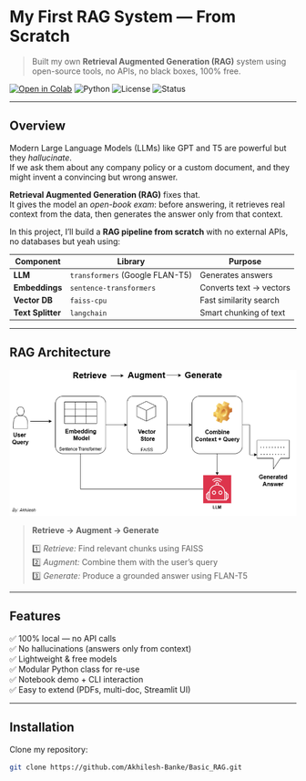 #  My First RAG System — From Scratch
> Built my own **Retrieval Augmented Generation (RAG)** system using open-source tools, no APIs, no black boxes, 100% free.

[![Open in Colab](https://colab.research.google.com/assets/colab-badge.svg)](https://colab.research.google.com/github/Akhilesh-Banke/Basic_RAG/blob/main/First_RAG.ipynb)
![Python](https://img.shields.io/badge/python-3.9+-blue.svg)
![License](https://img.shields.io/badge/license-MIT-green.svg)
![Status](https://img.shields.io/badge/status-active-success.svg)

---

##  Overview

Modern Large Language Models (LLMs) like GPT and T5 are powerful  but they *hallucinate*.  
If we ask them about any company policy or a custom document, and they might invent a convincing but wrong answer.

**Retrieval Augmented Generation (RAG)** fixes that.  
It gives the model an *open-book exam*: before answering, it retrieves real context from the data, then generates the answer only from that context.

In this project, I’ll build a **RAG pipeline from scratch** with no external APIs, no databases but yeah using:

| Component | Library | Purpose |
|------------|----------|----------|
| **LLM** | `transformers` (Google FLAN-T5) | Generates answers |
| **Embeddings** | `sentence-transformers` | Converts text → vectors |
| **Vector DB** | `faiss-cpu` | Fast similarity search |
| **Text Splitter** | `langchain` | Smart chunking of text |

---

##  RAG Architecture

<p align="center">
  <img src="RAG.drawio.png" alt="RAG Pipeline" width="700"/>
</p>

> **Retrieve → Augment → Generate**
>
> 1️⃣ *Retrieve:* Find relevant chunks using FAISS  
> 2️⃣ *Augment:* Combine them with the user’s query  
> 3️⃣ *Generate:* Produce a grounded answer using FLAN-T5  

---

##  Features

✅ 100% local — no API calls  
✅ No hallucinations (answers only from context)  
✅ Lightweight & free models  
✅ Modular Python class for re-use  
✅ Notebook demo + CLI interaction  
✅ Easy to extend (PDFs, multi-doc, Streamlit UI)

---

##  Installation

Clone my repository:

```bash
git clone https://github.com/Akhilesh-Banke/Basic_RAG.git


